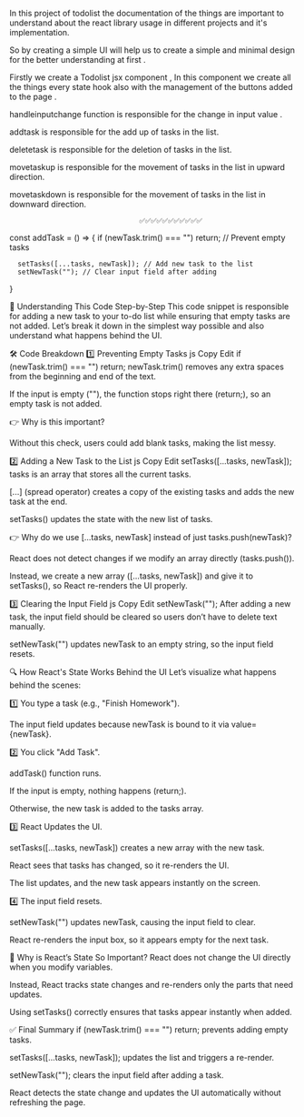 In this project of todolist the documentation of the things are important to understand about the react library usage in different projects and it's implementation. 

So by creating a simple UI will help us to create a simple and minimal design for the better understanding at first .

Firstly we create a Todolist jsx component , In this component we create all the things every state hook also with the management of the buttons added to the page .

handleinputchange function is responsible for the change in input value .

addtask is responsible for the add up of tasks in the list.

deletetask is responsible for the deletion of tasks in the list.

movetaskup is responsible for the movement of tasks in the list in upward direction.

movetaskdown is responsible for the movement of tasks in the list in downward direction.

                                    ✅✅✅✅✅✅✅✅✅✅✅
                                    
const addTask = () => {
      if (newTask.trim() === "") return; // Prevent empty tasks

      setTasks([...tasks, newTask]); // Add new task to the list
      setNewTask(""); // Clear input field after adding
   }


🚀 Understanding This Code Step-by-Step
This code snippet is responsible for adding a new task to your to-do list while ensuring that empty tasks are not added. Let’s break it down in the simplest way possible and also understand what happens behind the UI.

🛠 Code Breakdown
1️⃣ Preventing Empty Tasks
js
Copy
Edit
if (newTask.trim() === "") return;
newTask.trim() removes any extra spaces from the beginning and end of the text.

If the input is empty (""), the function stops right there (return;), so an empty task is not added.

👉 Why is this important?

Without this check, users could add blank tasks, making the list messy.

2️⃣ Adding a New Task to the List
js
Copy
Edit
setTasks([...tasks, newTask]);
tasks is an array that stores all the current tasks.

[...] (spread operator) creates a copy of the existing tasks and adds the new task at the end.

setTasks() updates the state with the new list of tasks.

👉 Why do we use [...tasks, newTask] instead of just tasks.push(newTask)?

React does not detect changes if we modify an array directly (tasks.push()).

Instead, we create a new array ([...tasks, newTask]) and give it to setTasks(), so React re-renders the UI properly.

3️⃣ Clearing the Input Field
js
Copy
Edit
setNewTask("");
After adding a new task, the input field should be cleared so users don’t have to delete text manually.

setNewTask("") updates newTask to an empty string, so the input field resets.

🔍 How React's State Works Behind the UI
Let’s visualize what happens behind the scenes:

1️⃣ You type a task (e.g., "Finish Homework").

The input field updates because newTask is bound to it via value={newTask}.

2️⃣ You click "Add Task".

addTask() function runs.

If the input is empty, nothing happens (return;).

Otherwise, the new task is added to the tasks array.

3️⃣ React Updates the UI.

setTasks([...tasks, newTask]) creates a new array with the new task.

React sees that tasks has changed, so it re-renders the UI.

The list updates, and the new task appears instantly on the screen.

4️⃣ The input field resets.

setNewTask("") updates newTask, causing the input field to clear.

React re-renders the input box, so it appears empty for the next task.

🎯 Why is React’s State So Important?
React does not change the UI directly when you modify variables.

Instead, React tracks state changes and re-renders only the parts that need updates.

Using setTasks() correctly ensures that tasks appear instantly when added.

✅ Final Summary
if (newTask.trim() === "") return; prevents adding empty tasks.

setTasks([...tasks, newTask]); updates the list and triggers a re-render.

setNewTask(""); clears the input field after adding a task.

React detects the state change and updates the UI automatically without refreshing the page.


